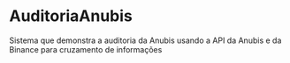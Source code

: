 # AuditoriaAnubis
 Sistema que demonstra a auditoria da Anubis usando a API da Anubis e da Binance para cruzamento de informações
